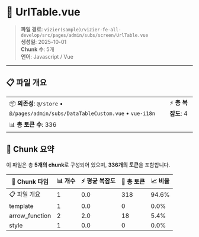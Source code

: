 # 📄 UrlTable.vue

> **파일 경로**: `vizier(sample)/vizier-fe-all-develop/src/pages/admin/subs/screen/UrlTable.vue`  
> **생성일**: 2025-10-01  
> **Chunk 수**: 5개  
> **언어**: Javascript / Vue
---





## 📋 파일 개요

| | |
|--|--|
| 📦 **의존성**: `@/store` • `@/pages/admin/subs/DataTableCustom.vue` • `vue-i18n` | ⚡ **총 복잡도**: 4 |
| 📊 **총 토큰 수**: 336 |  |






## 🧩 Chunk 요약

이 파일은 총 **5개의 chunk**로 구성되어 있으며, **336개의 토큰**을 포함합니다.

| 🧩 Chunk 타입 | 📊 개수 | ⚡ 평균 복잡도 | 📝 총 토큰 | 📈 비율 |
|---------------|--------|-------------|----------|--------|
| 📋 파일 개요 | 1 | 0.0 | 318 | 94.6% |
| template | 1 | 0.0 | 0 | 0.0% |
| arrow_function | 2 | 2.0 | 18 | 5.4% |
| style | 1 | 0.0 | 0 | 0.0% |

